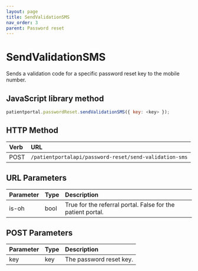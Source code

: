 ```yaml
---
layout: page
title: SendValidationSMS
nav_order: 3
parent: Password reset
---
```


# SendValidationSMS

Sends a validation code for a specific password reset key to the mobile number.

## JavaScript library method

```javascript
patientportal.passwordReset.sendValidationSMS({ key: <key> });
```

## HTTP Method

| Verb | URL                                               |
|:-----|:--------------------------------------------------|
| POST | `/patientportalapi/password-reset/send-validation-sms` |

## URL Parameters

| Parameter | Type   | Description                                                 |
|:----------|:-------|:------------------------------------------------------------|
| is-oh | bool | True for the referral portal. False for the patient portal. |

## POST Parameters

| Parameter | Type   | Description                                                 |
|:----------|:-------|:------------------------------------------------------------|
| key | key | The password reset key. |

